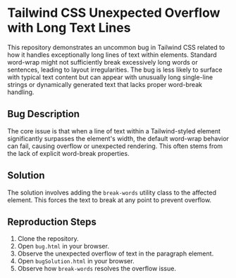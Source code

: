 # Tailwind CSS Unexpected Overflow with Long Text Lines

This repository demonstrates an uncommon bug in Tailwind CSS related to how it handles exceptionally long lines of text within elements.  Standard word-wrap might not sufficiently break excessively long words or sentences, leading to layout irregularities.  The bug is less likely to surface with typical text content but can appear with unusually long single-line strings or dynamically generated text that lacks proper word-break handling.

## Bug Description

The core issue is that when a line of text within a Tailwind-styled element significantly surpasses the element's width, the default word-wrap behavior can fail, causing overflow or unexpected rendering. This often stems from the lack of explicit word-break properties.

## Solution

The solution involves adding the `break-words` utility class to the affected element. This forces the text to break at any point to prevent overflow.

## Reproduction Steps

1. Clone the repository.
2. Open `bug.html` in your browser.
3. Observe the unexpected overflow of text in the paragraph element.
4. Open `bugSolution.html` in your browser.
5. Observe how `break-words` resolves the overflow issue.